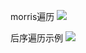 morris遍历
![](https://pic.zaqbest.com/i/2022/04/30/626cbbf8ec527.jpeg)

后序遍历示例
![](https://pic.zaqbest.com/i/2022/06/27/62b96ef89ead9.jpg)